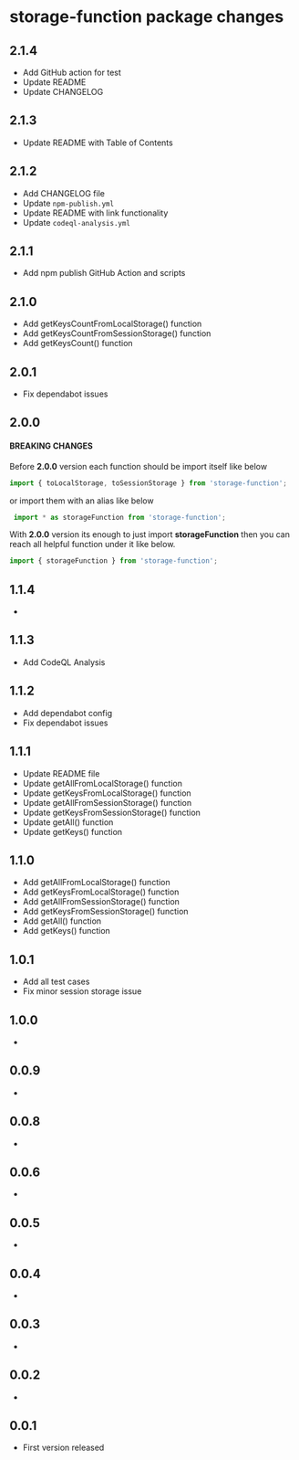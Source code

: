 # storage-function package changes

## 2.1.4
- Add GitHub action for test
- Update README
- Update CHANGELOG
## 2.1.3
- Update README with Table of Contents
## 2.1.2
- Add CHANGELOG file
- Update `npm-publish.yml`
- Update README with link functionality
- Update `codeql-analysis.yml`
## 2.1.1
- Add npm publish GitHub Action and scripts
## 2.1.0
- Add getKeysCountFromLocalStorage()  function
- Add getKeysCountFromSessionStorage()  function
- Add getKeysCount()  function
## 2.0.1
- Fix dependabot issues
## 2.0.0
#### BREAKING CHANGES
Before **2.0.0** version each function should be import itself like below
```typescript
import { toLocalStorage, toSessionStorage } from 'storage-function';
```
 or import them with an alias like below

```typescript
 import * as storageFunction from 'storage-function';
```
With **2.0.0** version its enough to just import **storageFunction** then you can reach all helpful function under it like below.
```typescript
import { storageFunction } from 'storage-function';
```
## 1.1.4
-
## 1.1.3
- Add CodeQL Analysis
## 1.1.2
- Add dependabot config
- Fix dependabot issues
## 1.1.1
- Update README file
- Update getAllFromLocalStorage() function
- Update getKeysFromLocalStorage() function
- Update getAllFromSessionStorage() function
- Update getKeysFromSessionStorage() function
- Update getAll() function
- Update getKeys() function
## 1.1.0
- Add getAllFromLocalStorage() function
- Add getKeysFromLocalStorage() function
- Add getAllFromSessionStorage() function
- Add getKeysFromSessionStorage() function
- Add getAll() function
- Add getKeys() function
## 1.0.1
- Add all test cases
- Fix minor session storage issue
## 1.0.0
-
## 0.0.9
-
## 0.0.8
-
## 0.0.6
-
## 0.0.5
-
## 0.0.4
-
## 0.0.3
-
## 0.0.2
-
## 0.0.1
- First version released